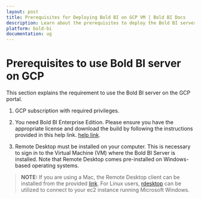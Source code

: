 ```yaml
---
layout: post
title: Prerequisites for Deploying Bold BI on GCP VM | Bold BI Docs
description: Learn about the prerequisites to deploy the Bold BI server application in the Google Cloud Platform instance.
platform: bold-bi
documentation: ug
---
```

# Prerequisites to use Bold BI server on GCP

This section explains the requirement to use the Bold BI server on the GCP portal.

1. GCP subscription with required privileges.

2. You need Bold BI Enterprise Edition. Please ensure you have the appropriate license and download the build by following the instructions provided in this help link. [help link](/deploying-bold-bi/overview/#registration-and-download).
              
3. Remote Desktop must be installed on your computer. This is necessary to sign in to the Virtual Machine (VM) where the Bold BI Server is installed. Note that Remote Desktop comes pre-installed on Windows-based operating systems. 

> **NOTE:** If you are using a Mac, the Remote Desktop client can be installed from the provided [link](https://www.microsoft.com/en-us/p/microsoft-remote-desktop/9wzdncrfj3ps?activetab=pivot:overviewtab). For Linux users, [rdesktop](http://www.rdesktop.org/) can be utilized to connect to your ec2 instance running Microsoft Windows. 